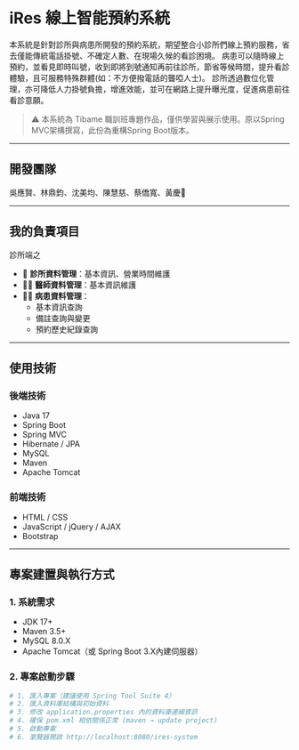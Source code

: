 # iRes 線上智能預約系統

本系統是針對診所與病患所開發的預約系統，期望整合小診所們線上預約服務，省去僅能傳統電話掛號、不確定人數、在現場久候的看診困境。 病患可以隨時線上預約，並看見即時叫號，收到即將到號通知再前往診所，節省等候時間，提升看診體驗，且可服務特殊群體(如：不方便撥電話的聾啞人士)。 診所透過數位化管理，亦可降低人力掛號負擔，增進效能，並可在網路上提升曝光度，促進病患前往看診意願。

> ⚠️ 本系統為 Tibame 職訓班專題作品，僅供學習與展示使用。原以Spring MVC架構撰寫，此份為重構Spring Boot版本。

---

## 開發團隊

吳應賢、林鼎鈞、沈美均、陳慧慈、蔡僑寬、黃慶𪰧

---

## 我的負責項目
診所端之
- 📍 **診所資料管理**：基本資訊、營業時間維護
- 👨‍⚕️ **醫師資料管理**：基本資訊維護
- 🧑‍⚕️ **病患資料管理**：  
  - 基本資訊查詢 
  - 備註查詢與變更
  - 預約歷史紀錄查詢

---

## 使用技術

### 後端技術

- Java 17
- Spring Boot 
- Spring MVC  
- Hibernate / JPA  
- MySQL  
- Maven  
- Apache Tomcat

### 前端技術

- HTML / CSS  
- JavaScript / jQuery / AJAX  
- Bootstrap

---

## 專案建置與執行方式

### 1. 系統需求

- JDK 17+
- Maven 3.5+
- MySQL 8.0.X
- Apache Tomcat（或 Spring Boot 3.X內建伺服器）

### 2. 專案啟動步驟

```bash
# 1. 匯入專案（建議使用 Spring Tool Suite 4）
# 2. 匯入資料庫結構與初始資料
# 3. 修改 application.properties 內的資料庫連線資訊
# 4. 確保 pom.xml 相依關係正常 (maven → update project)
# 5. 啟動專案
# 6. 瀏覽器開啟 http://localhost:8080/ires-system
